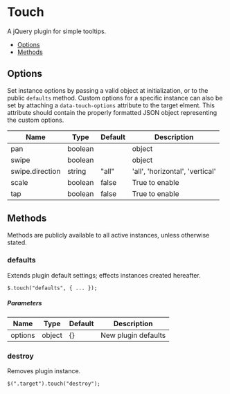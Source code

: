 # Touch

A jQuery plugin for simple tooltips.

* [Options](#options)
* [Methods](#methods)

## Options

Set instance options by passing a valid object at initialization, or to the public `defaults` method. Custom options for a specific instance can also be set by attaching a `data-touch-options` attribute to the target elment. This attribute should contain the properly formatted JSON object representing the custom options.

| Name | Type | Default | Description |
| --- | --- | --- | --- |
| pan | boolean || object | false | Object to enable |
| swipe | boolean || object | false | Object to enable |
| swipe.direction | string | "all" | 'all', 'horizontal', 'vertical' |
| scale | boolean | false | True to enable |
| tap | boolean | false | True to enable |

## Methods

Methods are publicly available to all active instances, unless otherwise stated.

### defaults

Extends plugin default settings; effects instances created hereafter.

```
$.touch("defaults", { ... });
```

##### Parameters

| Name | Type | Default | Description |
| --- | --- | --- | --- |
| options | object | {} | New plugin defaults |

### destroy

Removes plugin instance.

```
$(".target").touch("destroy");
```

